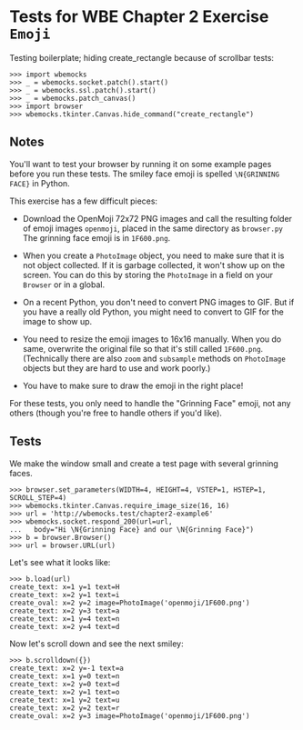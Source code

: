 Tests for WBE Chapter 2 Exercise `Emoji`
========================================

Testing boilerplate; hiding create_rectangle because of scrollbar tests:

    >>> import wbemocks
    >>> _ = wbemocks.socket.patch().start()
    >>> _ = wbemocks.ssl.patch().start()
    >>> _ = wbemocks.patch_canvas()
    >>> import browser
    >>> wbemocks.tkinter.Canvas.hide_command("create_rectangle")
    
Notes
-----
    
You'll want to test your browser by running it on some example pages
before you run these tests. The smiley face emoji is spelled
`\N{GRINNING FACE}` in Python.

This exercise has a few difficult pieces:

- Download the OpenMoji 72x72 PNG images and call the resulting folder
  of emoji images `openmoji`, placed in the same directory as `browser.py`
  The grinning face emoji is in `1F600.png`.

- When you create a `PhotoImage` object, you need to make sure that it
  is not object collected. If it is garbage collected, it won't show
  up on the screen. You can do this by storing the `PhotoImage` in a
  field on your `Browser` or in a global.

- On a recent Python, you don't need to convert PNG images to GIF. But
  if you have a really old Python, you might need to convert to GIF
  for the image to show up.

- You need to resize the emoji images to 16x16 manually. When you do
  same, overwrite the original file so that it's still called
  `1F600.png`. (Technically there are also `zoom` and `subsample`
  methods on `PhotoImage` objects but they are hard to use and work
  poorly.)

- You have to make sure to draw the emoji in the right place!

For these tests, you only need to handle the "Grinning Face" emoji,
not any others (though you're free to handle others if you'd like).

Tests
-----

We make the window small and create a test page with several grinning
faces.

	>>> browser.set_parameters(WIDTH=4, HEIGHT=4, VSTEP=1, HSTEP=1, SCROLL_STEP=4)
    >>> wbemocks.tkinter.Canvas.require_image_size(16, 16)
    >>> url = 'http://wbemocks.test/chapter2-example6'
    >>> wbemocks.socket.respond_200(url=url,
    ...   body="Hi \N{Grinning Face} and our \N{Grinning Face}")
	>>> b = browser.Browser()
	>>> url = browser.URL(url)

Let's see what it looks like:

    >>> b.load(url)
    create_text: x=1 y=1 text=H
    create_text: x=2 y=1 text=i
    create_oval: x=2 y=2 image=PhotoImage('openmoji/1F600.png')
    create_text: x=2 y=3 text=a
    create_text: x=1 y=4 text=n
    create_text: x=2 y=4 text=d

Now let's scroll down and see the next smiley:

    >>> b.scrolldown({})
    create_text: x=2 y=-1 text=a
    create_text: x=1 y=0 text=n
    create_text: x=2 y=0 text=d
    create_text: x=2 y=1 text=o
    create_text: x=1 y=2 text=u
    create_text: x=2 y=2 text=r
    create_oval: x=2 y=3 image=PhotoImage('openmoji/1F600.png')
